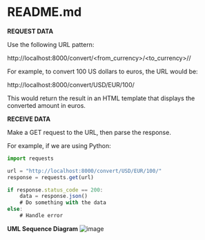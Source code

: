 # README.md

**REQUEST DATA**

Use the following URL pattern:

http://localhost:8000/convert/<from_currency>/<to_currency>//

For example, to convert 100 US dollars to euros, the URL would be: 

http://localhost:8000/convert/USD/EUR/100/ 

This would return the result in an HTML template that displays the converted amount in euros.

**RECEIVE DATA** 

Make a GET request to the URL, then parse the response. 

For example, if we are using Python:

```jsx
import requests

url = "http://localhost:8000/convert/USD/EUR/100/"
response = requests.get(url)

if response.status_code == 200:
    data = response.json()
    # Do something with the data
else:
    # Handle error
```

**UML Sequence Diagram**
![image](https://user-images.githubusercontent.com/76701215/218653716-42df7cb9-2f61-4ebe-8723-369784f0663b.png)


